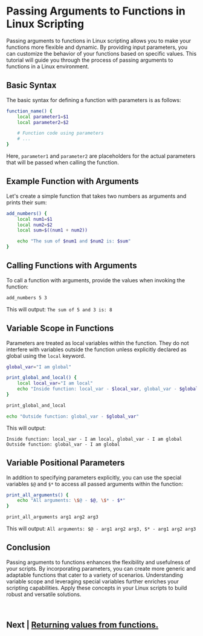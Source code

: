 
# Passing Arguments to Functions in Linux Scripting

Passing arguments to functions in Linux scripting allows you to make your functions more flexible and dynamic. By providing input parameters, you can customize the behavior of your functions based on specific values. This tutorial will guide you through the process of passing arguments to functions in a Linux environment.

## Basic Syntax

The basic syntax for defining a function with parameters is as follows:

```bash
function_name() {
    local parameter1=$1
    local parameter2=$2

    # Function code using parameters
    # ...
}
```

Here, `parameter1` and `parameter2` are placeholders for the actual parameters that will be passed when calling the function.

## Example Function with Arguments

Let's create a simple function that takes two numbers as arguments and prints their sum:

```bash
add_numbers() {
    local num1=$1
    local num2=$2
    local sum=$((num1 + num2))

    echo "The sum of $num1 and $num2 is: $sum"
}
```

## Calling Functions with Arguments

To call a function with arguments, provide the values when invoking the function:

```bash
add_numbers 5 3
```

This will output: `The sum of 5 and 3 is: 8`

## Variable Scope in Functions

Parameters are treated as local variables within the function. They do not interfere with variables outside the function unless explicitly declared as global using the `local` keyword.

```bash
global_var="I am global"

print_global_and_local() {
    local local_var="I am local"
    echo "Inside function: local_var - $local_var, global_var - $global_var"
}

print_global_and_local

echo "Outside function: global_var - $global_var"
```

This will output:

```
Inside function: local_var - I am local, global_var - I am global
Outside function: global_var - I am global
```

## Variable Positional Parameters

In addition to specifying parameters explicitly, you can use the special variables `$@` and `$*` to access all passed arguments within the function:

```bash
print_all_arguments() {
    echo "All arguments: \$@ - $@, \$* - $*"
}

print_all_arguments arg1 arg2 arg3
```

This will output: `All arguments: $@ - arg1 arg2 arg3, $* - arg1 arg2 arg3`

## Conclusion

Passing arguments to functions enhances the flexibility and usefulness of your scripts. By incorporating parameters, you can create more generic and adaptable functions that cater to a variety of scenarios. Understanding variable scope and leveraging special variables further enriches your scripting capabilities. Apply these concepts in your Linux scripts to build robust and versatile solutions.


<br>

##  Next | [Returning values from functions.](https://github.com/lioneltchami/shell-scripting-tutorial/blob/main/Tutorial-Files/06.Functions/03.Returning_values_from_functions.md)
